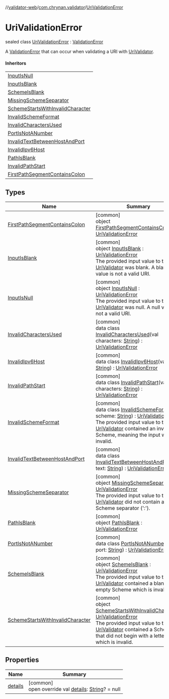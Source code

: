 //[validator-web](../../../index.md)/[com.chrynan.validator](../index.md)/[UriValidationError](index.md)

# UriValidationError

sealed class [UriValidationError](index.md) : [ValidationError](../../../../validator-core/validator-core/com.chrynan.validator/-validation-error/index.md)

A [ValidationError](../../../../validator-core/validator-core/com.chrynan.validator/-validation-error/index.md) that can occur when validating a URI with [UriValidator](../-uri-validator/index.md).

#### Inheritors

| |
|---|
| [InputIsNull](-input-is-null/index.md) |
| [InputIsBlank](-input-is-blank/index.md) |
| [SchemeIsBlank](-scheme-is-blank/index.md) |
| [MissingSchemeSeparator](-missing-scheme-separator/index.md) |
| [SchemeStartsWithInvalidCharacter](-scheme-starts-with-invalid-character/index.md) |
| [InvalidSchemeFormat](-invalid-scheme-format/index.md) |
| [InvalidCharactersUsed](-invalid-characters-used/index.md) |
| [PortIsNotANumber](-port-is-not-a-number/index.md) |
| [InvalidTextBetweenHostAndPort](-invalid-text-between-host-and-port/index.md) |
| [InvalidIpv6Host](-invalid-ipv6-host/index.md) |
| [PathIsBlank](-path-is-blank/index.md) |
| [InvalidPathStart](-invalid-path-start/index.md) |
| [FirstPathSegmentContainsColon](-first-path-segment-contains-colon/index.md) |

## Types

| Name | Summary |
|---|---|
| [FirstPathSegmentContainsColon](-first-path-segment-contains-colon/index.md) | [common]<br>object [FirstPathSegmentContainsColon](-first-path-segment-contains-colon/index.md) : [UriValidationError](index.md) |
| [InputIsBlank](-input-is-blank/index.md) | [common]<br>object [InputIsBlank](-input-is-blank/index.md) : [UriValidationError](index.md)<br>The provided input value to the [UriValidator](../-uri-validator/index.md) was blank. A blank value is not a valid URI. |
| [InputIsNull](-input-is-null/index.md) | [common]<br>object [InputIsNull](-input-is-null/index.md) : [UriValidationError](index.md)<br>The provided input value to the [UriValidator](../-uri-validator/index.md) was null. A null value is not a valid URI. |
| [InvalidCharactersUsed](-invalid-characters-used/index.md) | [common]<br>data class [InvalidCharactersUsed](-invalid-characters-used/index.md)(val characters: [String](https://kotlinlang.org/api/latest/jvm/stdlib/kotlin/-string/index.html)) : [UriValidationError](index.md) |
| [InvalidIpv6Host](-invalid-ipv6-host/index.md) | [common]<br>data class [InvalidIpv6Host](-invalid-ipv6-host/index.md)(val host: [String](https://kotlinlang.org/api/latest/jvm/stdlib/kotlin/-string/index.html)) : [UriValidationError](index.md) |
| [InvalidPathStart](-invalid-path-start/index.md) | [common]<br>data class [InvalidPathStart](-invalid-path-start/index.md)(val characters: [String](https://kotlinlang.org/api/latest/jvm/stdlib/kotlin/-string/index.html)) : [UriValidationError](index.md) |
| [InvalidSchemeFormat](-invalid-scheme-format/index.md) | [common]<br>data class [InvalidSchemeFormat](-invalid-scheme-format/index.md)(val scheme: [String](https://kotlinlang.org/api/latest/jvm/stdlib/kotlin/-string/index.html)) : [UriValidationError](index.md)<br>The provided input value to the [UriValidator](../-uri-validator/index.md) contained an invalid Scheme, meaning the input was invalid. |
| [InvalidTextBetweenHostAndPort](-invalid-text-between-host-and-port/index.md) | [common]<br>data class [InvalidTextBetweenHostAndPort](-invalid-text-between-host-and-port/index.md)(val text: [String](https://kotlinlang.org/api/latest/jvm/stdlib/kotlin/-string/index.html)) : [UriValidationError](index.md) |
| [MissingSchemeSeparator](-missing-scheme-separator/index.md) | [common]<br>object [MissingSchemeSeparator](-missing-scheme-separator/index.md) : [UriValidationError](index.md)<br>The provided input value to the [UriValidator](../-uri-validator/index.md) did not contain a Scheme separator (':'). |
| [PathIsBlank](-path-is-blank/index.md) | [common]<br>object [PathIsBlank](-path-is-blank/index.md) : [UriValidationError](index.md) |
| [PortIsNotANumber](-port-is-not-a-number/index.md) | [common]<br>data class [PortIsNotANumber](-port-is-not-a-number/index.md)(val port: [String](https://kotlinlang.org/api/latest/jvm/stdlib/kotlin/-string/index.html)) : [UriValidationError](index.md) |
| [SchemeIsBlank](-scheme-is-blank/index.md) | [common]<br>object [SchemeIsBlank](-scheme-is-blank/index.md) : [UriValidationError](index.md)<br>The provided input value to the [UriValidator](../-uri-validator/index.md) contained a blank or empty Scheme which is invalid. |
| [SchemeStartsWithInvalidCharacter](-scheme-starts-with-invalid-character/index.md) | [common]<br>object [SchemeStartsWithInvalidCharacter](-scheme-starts-with-invalid-character/index.md) : [UriValidationError](index.md)<br>The provided input value to the [UriValidator](../-uri-validator/index.md) contained a Scheme that did not begin with a letter which is invalid. |

## Properties

| Name | Summary |
|---|---|
| [details](details.md) | [common]<br>open override val [details](details.md): [String](https://kotlinlang.org/api/latest/jvm/stdlib/kotlin/-string/index.html)? = null |
